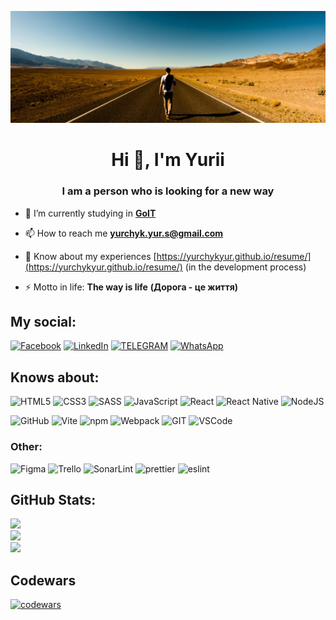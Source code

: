 ![Github readme cover](https://github.com/yurchykyur/yurchykyur/blob/main/github-readme-cover.jpg)

<h1 align="center">Hi 👋, I'm Yurii</h1>
<h3 align="center">I am a person who is looking for a new way</h3>

* 🔭 I’m currently studying in **[GoIT](https://goit.global/ua/)**

* 📫 How to reach me **yurchyk.yur.s@gmail.com**

* 📄 Know about my experiences [https://yurchykyur.github.io/resume/](https://yurchykyur.github.io/resume/) (in the development process)

* ⚡ Motto in life: **The way is life** **(Дорога - це життя)**

## My social:

[![Facebook](https://img.shields.io/badge/Facebook-1877F2?style=for-the-badge&logo=facebook&logoColor=white)](https://facebook.com/yurchyk.yurii) 
[![LinkedIn](	https://img.shields.io/badge/LinkedIn-0077B5?style=for-the-badge&logo=linkedin&logoColor=white)](https://linkedin.com/in/yurii-yurchyk) 
[![TELEGRAM](https://img.shields.io/badge/Telegram-2CA5E0?style=for-the-badge&logo=telegram&logoColor=white)](https://t.me/Yurchyk_Yurii)
[![WhatsApp](https://img.shields.io/badge/WhatsApp-25D366?style=for-the-badge&logo=whatsapp&logoColor=white)](https://wa.me/380953546754)

## Knows about:

![HTML5](https://img.shields.io/badge/html5-%23E34F26.svg?style=for-the-badge&logo=html5&logoColor=white) ![CSS3](https://img.shields.io/badge/css3-%231572B6.svg?style=for-the-badge&logo=css3&logoColor=white)  ![SASS](https://img.shields.io/badge/SASS-hotpink.svg?style=for-the-badge&logo=SASS&logoColor=white) ![JavaScript](https://img.shields.io/badge/javascript-%23323330.svg?style=for-the-badge&logo=javascript&logoColor=%23F7DF1E)   ![React](https://img.shields.io/badge/react-%2320232a.svg?style=for-the-badge&logo=react&logoColor=%2361DAFB) ![React Native](https://img.shields.io/badge/react_native-%2320232a.svg?style=for-the-badge&logo=react&logoColor=%2361DAFB) ![NodeJS](https://img.shields.io/badge/node.js-6DA55F?style=for-the-badge&logo=node.js&logoColor=white) 	

![GitHub](https://img.shields.io/badge/GitHub-100000?style=for-the-badge&logo=github&logoColor=white)
![Vite](https://img.shields.io/badge/Vite-B73BFE?style=for-the-badge&logo=vite&logoColor=FFD62E)
![npm](https://img.shields.io/badge/npm-CB3837?style=for-the-badge&logo=npm&logoColor=white)
![Webpack](https://img.shields.io/badge/Webpack-8DD6F9?style=for-the-badge&logo=Webpack&logoColor=white)
![GIT](https://img.shields.io/badge/GIT-E44C30?style=for-the-badge&logo=git&logoColor=white)
![VSCode](https://img.shields.io/badge/VSCode-0078D4?style=for-the-badge&logo=visual%20studio%20code&logoColor=white)
  
### Other:

![Figma](https://img.shields.io/badge/figma-%23F24E1E.svg?style=for-the-badge&logo=figma&logoColor=white) 
![Trello](https://img.shields.io/badge/Trello-%23026AA7.svg?style=for-the-badge&logo=Trello&logoColor=white)
![SonarLint](https://img.shields.io/badge/SonarLint-CB2029?style=for-the-badge&logo=sonarlint&logoColor=white)
![prettier](https://img.shields.io/badge/prettier-1A2C34?style=for-the-badge&logo=prettier&logoColor=F7BA3E)
![eslint](https://img.shields.io/badge/eslint-3A33D1?style=for-the-badge&logo=eslint&logoColor=white)

## GitHub Stats:
![](https://github-readme-stats.vercel.app/api?username=yurchykyur&theme=react&hide_border=false&include_all_commits=false&count_private=false)<br/>
![](https://github-readme-streak-stats.herokuapp.com/?user=yurchykyur&theme=react&hide_border=false)<br/>
![](https://github-readme-stats.vercel.app/api/top-langs/?username=yurchykyur&theme=react&hide_border=false&include_all_commits=false&count_private=false&layout=compact)

## Codewars
[![codewars](https://www.codewars.com/users/yurchykyur/badges/large)](https://www.codewars.com/users/yurchykyur)
